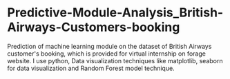 # Predictive-Module-Analysis_British-Airways-Customers-booking
Prediction of machine learning module on the dataset of British Airways customer's booking, which is provided for virtual internship on forage website. I use python, Data visualization techniques like matplotlib, seaborn for data visualization and Random Forest model technique.
